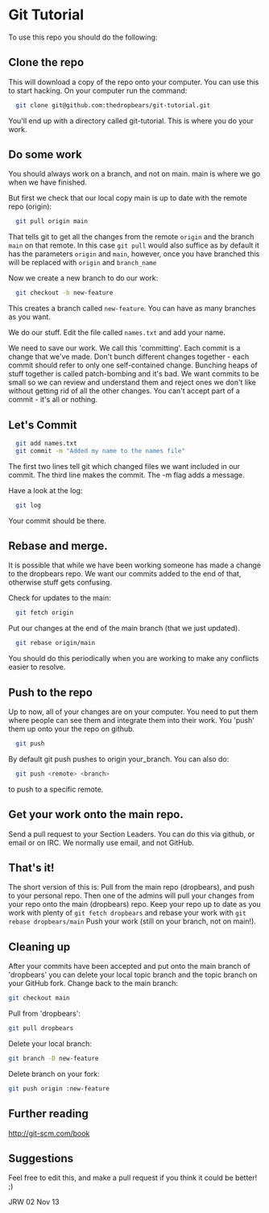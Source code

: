 # Git Tutorial

To use this repo you should do the following:

## Clone the repo

This will download a copy of the repo onto your computer.
You can use this to start hacking.
On your computer run the command:

```bash
  git clone git@github.com:thedropbears/git-tutorial.git
```

You'll end up with a directory called git-tutorial.
This is where you do your work.

## Do some work
You should always work on a branch, and not on main.
main is where we go when we have finished.

But first we check that our local copy main is up to date with the remote repo (origin):

```bash
  git pull origin main
```

That tells git to get all the changes from the remote `origin` and the branch `main` on that remote.
In this case `git pull` would also suffice as by default it has the parameters `origin` and `main`, however, once you have branched this will be replaced with `origin` and `branch_name`

Now we create a new branch to do our work:

```bash
  git checkout -b new-feature
```

This creates a branch called `new-feature`. You can have as many branches as you want.

We do our stuff.
Edit the file called `names.txt` and add your name.

We need to save our work. We call this 'committing'. Each commit is a change that we've made.
Don't bunch different changes together - each commit should refer to only one self-contained change.
Bunching heaps of stuff together is called patch-bombing and it's bad.
We want commits to be small so we can review and understand them and reject ones we don't like
without getting rid of all the other changes.
You can't accept part of a commit - it's all or nothing.

## Let's Commit

```bash
  git add names.txt
  git commit -m "Added my name to the names file"
```

The first two lines tell git which changed files we want included in our commit.
The third line makes the commit. The -m flag adds a message.

Have a look at the log:

```bash
  git log
```

Your commit should be there.

## Rebase and merge.
It is possible that while we have been working someone has made a change to the dropbears repo.
We want our commits added to the end of that, otherwise stuff gets confusing.

Check for updates to the main:

```bash
  git fetch origin
```

Put our changes at the end of the main branch (that we just updated).

```bash
  git rebase origin/main
```

You should do this periodically when you are working to make any conflicts easier to resolve.

## Push to the repo
Up to now, all of your changes are on your computer. You need to put them where people can see them
and integrate them into their work.
You 'push' them up onto your the repo on github.

```bash
  git push
```

By default git push pushes to origin your_branch.
You can also do:

```bash
  git push <remote> <branch>
``` 

to push to a specific remote.

## Get your work onto the main repo.
Send a pull request to your Section Leaders.
You can do this via github, or email or on IRC. We normally use email, and not GitHub.

## That's it!
The short version of this is:
Pull from the main repo (dropbears), and push to your personal repo.
Then one of the admins will pull your changes from your repo onto the main (dropbears) repo.
Keep your repo up to date as you work with plenty of `git fetch dropbears` and rebase your work with
`git rebase dropbears/main`
Push your work (still on your branch, not on main!).

## Cleaning up
After your commits have been accepted and put onto the main branch of 'dropbears' you
can delete your local topic branch and the topic branch on your GitHub fork.
Change back to the main branch:

```bash
git checkout main
```

Pull from 'dropbears':

```bash  
git pull dropbears
```

Delete your local branch:

```bash  
git branch -D new-feature
```

Delete branch on your fork:

```bash
git push origin :new-feature
```

## Further reading
http://git-scm.com/book

## Suggestions
Feel free to edit this, and make a pull request if you think it could be better! ;)

JRW
02 Nov 13
